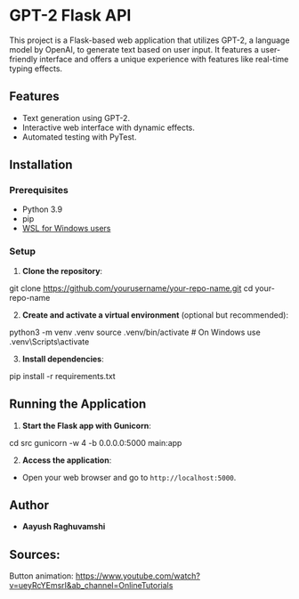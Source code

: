 # GPT-2 Flask API

This project is a Flask-based web application that utilizes GPT-2, a language model by OpenAI, to generate text based on user input. It features a user-friendly interface and offers a unique experience with features like real-time typing effects.

## Features

- Text generation using GPT-2.
- Interactive web interface with dynamic effects.
- Automated testing with PyTest.

## Installation

### Prerequisites

- Python 3.9
- pip
- [WSL for Windows users](https://docs.microsoft.com/en-us/windows/wsl/install)

### Setup

1. **Clone the repository**:

git clone https://github.com/yourusername/your-repo-name.git
cd your-repo-name

2. **Create and activate a virtual environment** (optional but recommended):

python3 -m venv .venv
source .venv/bin/activate # On Windows use .venv\Scripts\activate

3. **Install dependencies**:

pip install -r requirements.txt

## Running the Application

1. **Start the Flask app with Gunicorn**:

cd src
gunicorn -w 4 -b 0.0.0.0:5000 main:app

2. **Access the application**:

- Open your web browser and go to `http://localhost:5000`.

## Author

- **Aayush Raghuvamshi**

## Sources:

Button animation: https://www.youtube.com/watch?v=ueyRcYEmsrI&ab_channel=OnlineTutorials
